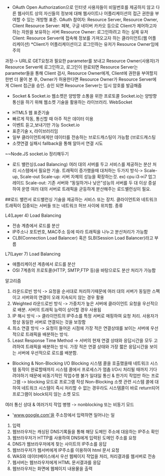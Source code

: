 * OAuth
Open Authorization으로 인터넷 사용자들이 비밀번호를 제공하지 않고 다른 웹사이트 상의 자신들의 정보에 대해 웹사이트나 어플리케이션의 접근 권한을 부여할 수 있는 개방형 표준.
OAuth 참여자: Resource Server, Resource Owner, Client
Resource Server: 페북, 구글 네이버 카카오 등으로 Client가 제어하고자 하는 자원을 보유하는 서버
Resource Owner: 로그인하려고 하는 실제 유저
Client: Resource Server에 접속해 정보를 가져오고자 하는 클라이언트(웹 어플리케이션)
*Client가 어플리케이션이고 로그인하는 유저가 Resource Owner임에 주의

과정-> URL로 GET요청과 필요한 parameter를 보내고 Resource Owner(사용자)가 Resource Server에 로그인하고, 로그인이 완료되면 Resource Server는 parameter들을 통해 Client 검사, Resource Owner에게, Client에 권한을 부여할지 한번 더 물어 본 후, Owner가 허용한다면 Resource Owner가 Resource Server에게 Client 접근을 승인.
승인 되면 Resource Server는 임시 암호를 발급해줌

* Socket & Socket.io
웹소켓은 양방향 소통을 위한 프로토콜
Socket.io는 양방향 통신을 하기 위해 웹소켓 기술을 활용하는 라이브러리.
WebSocket
- HTML5 웹 표준기술
- 빠르게 작동, 통신할 때 아주 적은 데이터 이용
- 이벤트 듣고,보내기만 가능
Socket.io
- 표준기술 x, 라이브러리임
- 일부 클라이언트에게만 데이터를 전송하는 브로드캐스팅이 가능함
(브로드캐스팅
- 소캣연결 실패시 fallback을 통해 알아서 연결 시도

~~Node.JS socket.io 정리해두기



* 로드 밸런싱(Load Balancing)
여러 대의 서버를 두고 서비스를 제공하는 분산 처리 시스템에서 필요한 기술.
트래픽이 증가했을때 대처하는 두가지 방식-> Scale-up, Scale-out
Scale-up: 서버 자체의 성능을 확장하는것. ex) cpu i3->i7 업그레이드
Scale-out: 기존 서버와 “동일하거나 낮은”성능의 서버를 두 대 이상 증설하여 운영
여러 대의 서버로 트래픽을 균등하게 분산해주는 로드밸런싱이 필요.

##로드 밸런서
로드밸런싱 기술을 제공하는 서비스 또는 장치. 클라이언트와 네트워크 트래픽이 집중되는 서버들 또는 네트워크 허브 사이에 위치함.
종류

L4(Layer 4) Load Balancing
- 전송 계층에서 로드를 분산
- IP주소나 포트번호, MAC주소 등에 따라 트래픽을 나누고 분산처리가 가능함
- CLB(Connection Load Balancer) 혹은 SLB(Session Load Balancer)라고 부름


L7(Layer 7) Load Balancing
- 애플리케이션 계층에서 로드를 분산
- OSI 7계층의 프로토콜(HTTP, SMTP,FTP 등)을 바탕으로도 분산 처리가 가능함

알고리즘
1. 라운드로빈 방식 -> 요청을 순서대로 처리하기때문에 여러 대의 서버가 동일한 스펙이고 서버와의 연결이 오래 지속되지 않는 경우 활용
2. Weighted 라운드로빈 방식 -> 가중치가 높은 서버에 클라이언트 요청을 우선적으로 배분. 서버의 트래픽 능력이 상이할 경우 사용됨
3. IP 해시 방식 -> 클라이언트의 IP주소를 특정 서버로 매핑하여 요청 처리. 사용자가 항상 동일한 서버로 연결되는 것을 보장함
4. 최소 연결 방식 -> 요청이 들어온 시점에 가장 적은 연결상태를 보이는 서버에 우선적으로 트래픽을 배분하는 방식.
5. Least Response Time Method -> 서버의 현재 연결 상태와 응답시간을 모두 고려하여 트래픽을 배분하는 방식. 가장 적은 연결 상태와 가장 짧은 응답시간을 보이는 서버에 우선적으로 로드를 배분함.

* Blocking & Non-Blocking I/O
Blocking
시스템 콜을 호출했을때 네트워크 시스템 동작이 완료할때까지 시스템 콜에서 프로세스가 멈춤
I/O시 처리될 때까지 기다려야하기 때문에 비동기적인 작업수행 불가
일대일 통신 & 한가지 작업만 하는 프로그램 -> blocking 모드로 프로그램 작성
Non-Blocking
소켓 관련 시스템 콜에 대하여 네트워크 시스템이 즉시 처리할 수 없는 경우라도
시스템콜이 바로 return되어 프로그램이 block되지 않는 소켓 모드

여러 통신 상대 & 여러가지 작업 병행 -> nonblocking 또는 비동기 모드

* 'www.google.com'을 주소창에서 입력하면 일어나는 일

1. 입력
2. 웹브라우저는 캐싱된 DNS기록들을 통해 해당 도메인 주소에 대응하는 IP주소 확인
3. 웹브라우저가 HTTP를 사용하여 DNS에게 입력된 도메인 주소를 요청
4. DNS가 웹브라우저에게 찾는 사이트의 IP주소를 응답
5. 웹브라우저가 웹서버에게 IP주소를 이용하여 html 문서 요청
6. WAS와 데이터베이스에서 우선 웹페이지 작업을 처리, 처리결과를 웹서버로 전송
7. 웹서버는 웹브라우저에게 HTML 문서결과를 응답
8. 웹브라우저는 화면에 웹페이지 내용물을 출력


